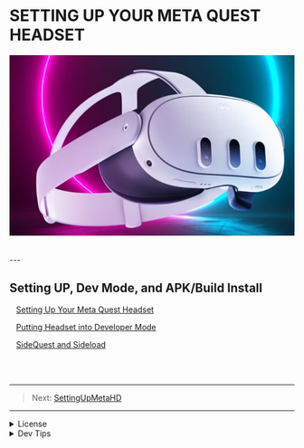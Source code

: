 # SETTING UP YOUR META QUEST HEADSET
![Meta3HD.png](Meta3HD.png)

<br>
---

## Setting UP, Dev Mode, and APK/Build Install
<!-- TOC -->

<kbd></kbd> &nbsp;&nbsp; [Setting Up Your Meta Quest Headset](SettingUpMetaHD/SettingUpMedaHD.md)<br>

<kbd></kbd> &nbsp;&nbsp; [Putting Headset into Developer Mode](DevMode/DevMode.md) <br>

<kbd></kbd> &nbsp;&nbsp; [SideQuest and Sideload](SideQL/SideQL.md) <br>

<!-- TOC -->
<br>
<br>

---
>Next: [SettingUpMetaHD](SettingUpMetaHD/SettingUpMedaHD.md)

---
<!-- LICENSE -->
</details>
<details><summary>License</summary>
Distributed under the MIT License. See `LICENSE` for more information: [link](LICENSE).
</details>

</details>
<details><summary>Dev Tips</summary>
Marc Aubanel gave me base template.
</details>


